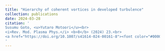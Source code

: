 ```yaml
---
title: "Hierarchy of coherent vortices in developed turbulence"
collection: publications
date: 2024-03-28
citation: '
Susumu Goto, <u>Yutaro Motoori</u><br> 
<i>Rev. Mod. Plasma Phys.</i> <b>8</b> (2024) 23.<br>
<a href="https://doi.org/10.1007/s41614-024-00161-8"><font color="#0000FF">https://doi.org/10.1007/s41614-024-00161-8</font></a>
'
---
```

